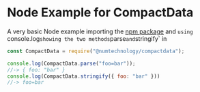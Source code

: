 # Node Example for CompactData
A very basic Node example importing the [npm package]() and `using `console.log` showing the two methods `parse` and `stringify` in 

```javascript
const CompactData = require("@numtechnology/compactdata");

console.log(CompactData.parse("foo=bar"));
//-> { foo: "bar" }
console.log(CompactData.stringify({ foo: "bar" }))
//-> foo=bar
```